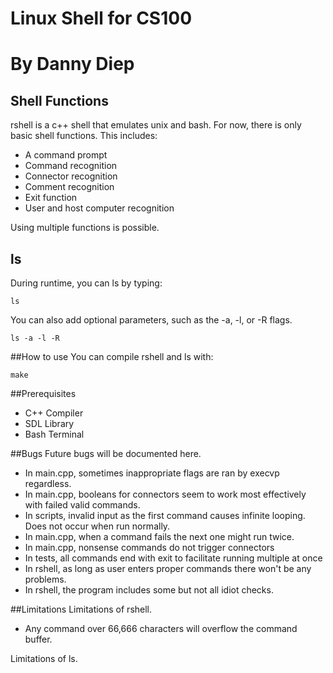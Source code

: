 # Linux Shell for CS100
# By Danny Diep
## Shell Functions

rshell is a c++ shell that emulates unix and bash. For now, there is only basic shell functions. This includes:

* A command prompt
* Command recognition
* Connector recognition
* Comment recognition
* Exit function
* User and host computer recognition

Using multiple functions is possible.

## ls
During runtime, you can ls by typing:

``ls ``

You can also add optional parameters, such as the -a, -l, or -R flags. 

``ls -a -l -R ``


##How to use
You can compile rshell and ls with:

``make``

##Prerequisites

* C++ Compiler
* SDL Library
* Bash Terminal

##Bugs
Future bugs will be documented here.

* In main.cpp, sometimes inappropriate flags are ran by execvp regardless.
* In main.cpp, booleans for connectors seem to work most effectively with failed valid commands.
* In scripts,  invalid input as the first command causes infinite looping. Does not occur when run normally.
* In main.cpp, when a command fails the next one might run twice.
* In main.cpp, nonsense commands do not trigger connectors
* In tests,    all commands end with exit to facilitate running multiple at once
* In rshell,   as long as user enters proper commands there won't be any problems.
* In rshell,   the program includes some but not all idiot checks.

##Limitations
Limitations of rshell.

* Any command over 66,666 characters will overflow the command buffer.

Limitations of ls.

